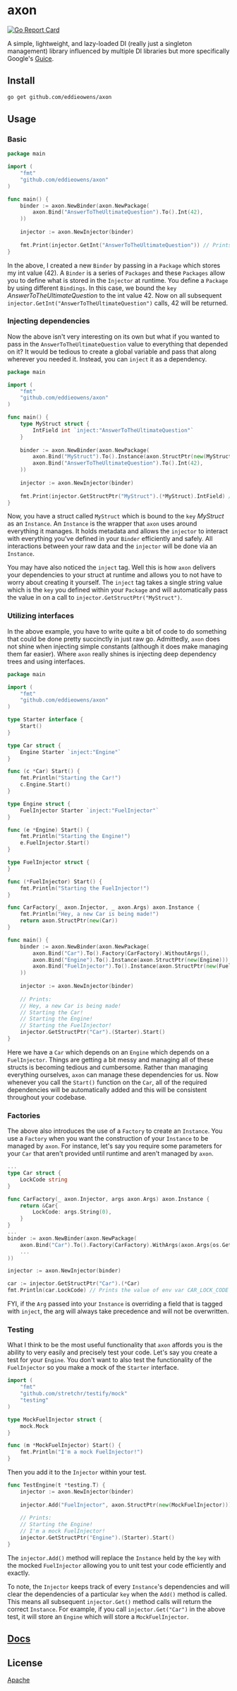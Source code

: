 # axon
[![Go Report Card](https://goreportcard.com/badge/github.com/eddieowens/axon)](https://goreportcard.com/report/github.com/eddieowens/axon)

A simple, lightweight, and lazy-loaded DI (really just a singleton management) library influenced by multiple DI 
libraries but more specifically Google's [Guice](https://github.com/google/guice).

## Install
```bash
go get github.com/eddieowens/axon
```

## Usage
### Basic
```go
package main

import (
    "fmt"
    "github.com/eddieowens/axon"
)

func main() {
    binder := axon.NewBinder(axon.NewPackage(
        axon.Bind("AnswerToTheUltimateQuestion").To().Int(42),
    ))
    
    injector := axon.NewInjector(binder)
    
    fmt.Print(injector.GetInt("AnswerToTheUltimateQuestion")) // Prints 42
}
```
In the above, I created a new `Binder` by passing in a `Package` which stores my int value (42). A `Binder` is a series
of `Packages` and these `Packages` allow you to define what is stored in the `Injector` at runtime. You define a `Package` by
using different `Bindings`. In this case, we bound the `key` _AnswerToTheUltimateQuestion_ to the int value 42. Now on all subsequent
`injector.GetInt("AnswerToTheUltimateQuestion")` calls, 42 will be returned.
### Injecting dependencies
Now the above isn't very interesting on its own but what if you wanted to pass in the `AnswerToTheUltimateQuestion` value to everything that
depended on it? It would be tedious to create a global variable and pass that along wherever you needed it. Instead,
you can `inject` it as a dependency.
```go
package main

import (
    "fmt"
    "github.com/eddieowens/axon"
)

func main() {
    type MyStruct struct {
        IntField int `inject:"AnswerToTheUltimateQuestion"`
    }
    
    binder := axon.NewBinder(axon.NewPackage(
        axon.Bind("MyStruct").To().Instance(axon.StructPtr(new(MyStruct))),
        axon.Bind("AnswerToTheUltimateQuestion").To().Int(42),
    ))
    
    injector := axon.NewInjector(binder)
    
    fmt.Print(injector.GetStructPtr("MyStruct").(*MyStruct).IntField) // Prints 42
}

```
Now, you have a struct called `MyStruct` which is bound to the `key` _MyStruct_ as an `Instance`. An `Instance` is the
wrapper that `axon` uses around everything it manages. It holds metadata and allows the `injector` to interact with 
everything you've defined in your `Binder` efficiently and safely. All interactions between your raw data and the 
`injector` will be done via an `Instance`.

You may have also noticed the `inject` tag. Well this is how `axon` delivers your dependencies to your struct at
runtime and allows you to not have to worry about creating it yourself. The `inject` tag takes a single string value
which is the `key` you defined within your `Package` and will automatically pass the value in on a call to 
`injector.GetStructPtr("MyStruct")`.

### Utilizing interfaces
In the above example, you have to write quite a bit of code to do something that could be done pretty succinctly
in just raw go. Admittedly, `axon` does not shine when injecting simple constants (although it does make managing them
far easier). Where `axon` really shines is injecting deep dependency trees and using interfaces.
```go
package main

import (
    "fmt"
    "github.com/eddieowens/axon"
)

type Starter interface {
    Start()
}

type Car struct {
    Engine Starter `inject:"Engine"`
}

func (c *Car) Start() {
    fmt.Println("Starting the Car!")
    c.Engine.Start()
}

type Engine struct {
    FuelInjector Starter `inject:"FuelInjector"`
}

func (e *Engine) Start() {
    fmt.Println("Starting the Engine!")
    e.FuelInjector.Start()
}

type FuelInjector struct {
}

func (*FuelInjector) Start() {
    fmt.Println("Starting the FuelInjector!")
}

func CarFactory(_ axon.Injector, _ axon.Args) axon.Instance {
    fmt.Println("Hey, a new Car is being made!")
    return axon.StructPtr(new(Car))
}

func main() {
    binder := axon.NewBinder(axon.NewPackage(
        axon.Bind("Car").To().Factory(CarFactory).WithoutArgs(),
        axon.Bind("Engine").To().Instance(axon.StructPtr(new(Engine))),
        axon.Bind("FuelInjector").To().Instance(axon.StructPtr(new(FuelInjector))),
    ))
    
    injector := axon.NewInjector(binder)
    
    // Prints:
    // Hey, a new Car is being made!
    // Starting the Car!
    // Starting the Engine!
    // Starting the FuelInjector!
    injector.GetStructPtr("Car").(Starter).Start()
}

```
Here we have a `Car` which depends on an `Engine` which depends on a `FuelInjector`. Things are getting a bit messy
and managing all of these structs is becoming tedious and cumbersome. Rather than managing everything ourselves, `axon`
can manage these dependencies for us. Now whenever you call the `Start()` function on the `Car`, all of the required 
dependencies will be automatically added and this will be consistent throughout your codebase.

### Factories
The above also introduces the use of a `Factory` to create an `Instance`. You use a `Factory` when you want the
construction of your `Instance` to be managed by `axon`. For instance, let's say you require some parameters for
your `Car` that aren't provided until runtime and aren't managed by `axon`.
```go
...
type Car struct {
    LockCode string
}

func CarFactory(_ axon.Injector, args axon.Args) axon.Instance {
    return &Car{
        LockCode: args.String(0),
    }
}
...
binder := axon.NewBinder(axon.NewPackage(
    axon.Bind("Car").To().Factory(CarFactory).WithArgs(axon.Args{os.Getenv("CAR_LOCK_CODE")}),
    ...
))

injector := axon.NewInjector(binder)

car := injector.GetStructPtr("Car").(*Car)
fmt.Println(car.LockCode) // Prints the value of env var CAR_LOCK_CODE
```
FYI, if the `Arg` passed into your `Instance` is overriding a field that is tagged with `inject`, the arg will
always take precedence and will not be overwritten. 
### Testing
What I think to be the most useful functionality that `axon` affords you is the ability to very easily and precisely
test your code. Let's say you create a test for your `Engine`. You don't want to also
test the functionality of the `FuelInjector` so you make a mock of the `Starter` interface.
```go
import (
    "fmt"
    "github.com/stretchr/testify/mock"
    "testing"
)

type MockFuelInjector struct {
    mock.Mock
}

func (m *MockFuelInjector) Start() {
    fmt.Println("I'm a mock FuelInjector!")
}
```
Then you add it to the `Injector` within your test.
```go
func TestEngine(t *testing.T) {
    injector := axon.NewInjector(binder)
	
    injector.Add("FuelInjector", axon.StructPtr(new(MockFuelInjector)))
    
    // Prints:
    // Starting the Engine!
    // I'm a mock FuelInjector!
    injector.GetStructPtr("Engine").(Starter).Start()
}
```
The `injector.Add()` method will replace the `Instance` held by the `key` with the mocked `FuelInjector` allowing you
to unit test your code efficiently and exactly.

To note, the `Injector` keeps track of every `Instance`'s dependencies and will clear the dependencies of a particular
`key` when the `Add()` method is called. This means all subsequent `injector.Get()` method calls will return the
correct `Instance`. For example, if you call `injector.Get("Car")` in the above test, it will store an `Engine` which
will store a `MockFuelInjector`.
## [Docs](https://godoc.org/github.com/eddieowens/axon)

## License
[Apache](https://github.com/eddieowens/axon/blob/master/LICENSE)